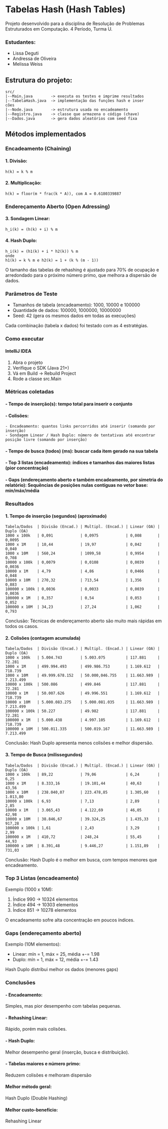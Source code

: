 # Tabelas Hash (Hash Tables)

Projeto desenvolvido para a disciplina de Resolução de Problemas Estruturados em Computação. 4 Período, Turma U.

### Estudantes:
- Lissa Deguti
- Andressa de Oliveira
- Melissa Weiss

## Estrutura do projeto:
```
src/
|--Main.java        -> executa os testes e imprime resultados
|--TabelaHash.java  -> implementação das funções hash e inser
cões
|--Node.java        -> estrutura usada no encadeamento
|--Registro.java    -> classe que armazena o código (chave)
|--Dados.java       -> gera dados aleatórios com seed fixa
```

## Métodos implementados
### Encadeamento (Chaining)
#### 1. Divisão:
```
h(k) = k % m
```
#### 2. Multiplicação:
```
h(k) = floor(m * frac(k * A)), com A = 0.6180339887
```
### Endereçamento Aberto (Open Adressing)
#### 3. Sondagem Linear:
```
h_i(k) = (h(k) + i) % m
```
#### 4. Hash Duplo:
```
h_i(k) = (h1(k) + i * h2(k)) % m
onde
h1(k) = k % m e h2(k) = 1 + (k % (m - 1))
```
O tamanho das tabelas de rehashing é ajustado para 70% de ocupação e arredondado para o próximo número primo, que melhora a dispersão de dados.

### Parâmetros de Teste
- Tamanhos de tabela (encadeamento): 1000, 10000 e 100000
- Quantidade de dados: 100000, 1000000, 10000000
- Seed: 42 (gera os mesmos dados em todas as execuções)

Cada combinação (tabela x dados) foi testado com as 4 estratégias.

### Como executar
#### IntelliJ IDEA
1. Abra o projeto
2. Verifique o SDK (Java 21+)
3. Vá em Build -> Rebuild Project
4. Rode a classe src.Main

### Métricas coletadas
#### - Tempo de inserção(s): tempo total para inserir o conjunto
#### - Colisões:
    - Encadeamento: quantos links percorridos até inserir (somando por inserção) 
    - Sondagem Linear / Hash Duplo: número de tentativas até encontrar posição livre (somando por inserção)
#### - Tempo de busca (todos) (ms): buscar cada item gerado na sua tabela
#### - Top 3 listas (encadeamento): índices e tamanhos das maiores listas (pior concentração)
#### - Gaps (endereçamento aberto e também encadeamento, por simetria do relatório): Sequências de posições nulas contíguas no vetor base: min/máx/média

### Resultados
#### 1. Tempo de inserção (segundos) (aproximado)
```
Tabela/Dados  | Divisão (Encad.) | Multipl. (Encad.) | Linear (OA) | Duplo (OA)
1000 x 100k   | 0,091            | 0,0975            | 0,008       | 0,0095
1000 x 1M     | 10,44            | 19,97             | 0,042       | 0,040
1000 x 10M    | 560,24           | 1099,58           | 0,9954      | 0,708
10000 x 100k  | 0,0079           | 0,0108            | 0,0039      | 0,0036
10000 x 1M    | 4,79             | 4,86              | 0,0466      | 0,048
10000 x 10M   | 270,32           | 713,54            | 1,356       | 0,883
100000 x 100k | 0,0036           | 0,0033            | 0,0039      | 0,0036
100000 x 1M   | 0,357            | 0,54              | 0,053       | 0,052
100000 x 10M  | 34,23            | 27,24             | 1,062       | 0,793
```
Conclusão: Técnicas de endereçamento aberto são muito mais rápidas em todos os casos.

#### 2. Colisões (contagem acumulada)
```
Tabela/Dados  | Divisão (Encad.) | Multipl. (Encad.) | Linear (OA) | Duplo (OA)
1000 x 100k   | 5.004.743        | 5.003.075         | 117.881     | 72.281
1000 x 1M     | 499.994.493      | 499.986.753       | 1.169.612   | 718.739
1000 x 10M    | 49.999.678.152   | 50.000,046.755    | 11.663.989  | 7.213.499
10000 x 100k  | 500.086          | 499.846           | 117.881     | 72.281
10000 x 1M    | 50.007.626       | 49.996.551        | 1.169.612   | 718.739
10000 x 10M   | 5.000.083.275    | 5.000.081.035     | 11.663.989  | 7.213.499
100000 x 100k | 50.227           | 49.982            | 117.881     | 72.281
100000 x 1M   | 5.000.438        | 4.997.105         | 1.169.612   | 718.739
100000 x 10M  | 500.011.335      | 500.019.167       | 11.663.989  | 7.213.499
```
Conclusão: Hash Duplo apresenta menos colisões e melhor dispersão.

#### 3. Tempo de Busca (milissegundos)
```
Tabela/Dados  | Divisão (Encad.) | Multipl. (Encad.) | Linear (OA) | Duplo (OA)
1000 x 100k   | 89,22            | 79,06             | 6,24        | 6,25
1000 x 1M     | 8.333,16         | 19.101,44         | 40,63       | 43,56
1000 x 10M    | 238.040,07       | 223.478,85        | 1.305,60    | 1.013,80
10000 x 100k  | 6,93             | 7,13              | 2,89        | 2,85
10000 x 1M    | 3.065,43         | 4.122,69          | 46,05       | 42,98
10000 x 10M   | 38.846,67        | 39.324,25         | 1.435,33    | 917,28
100000 x 100k | 1,61             | 2,43              | 3,29        | 2,99
100000 x 1M   | 410,72           | 248,24            | 55,45       | 44,93
100000 x 10M  | 8.391,48         | 9.446,27          | 1.151,89    | 731,03
```
Conclusão: Hash Duplo é o melhor em busca, com tempos menores que encadeamento.

### Top 3 Listas (encadeamento)
Exemplo (1000 x 10M):
1. Índice 990 -> 10324 elementos
2. Índice 494 -> 10303 elementos
3. Índice 851 -> 10278 elementos

O encadeamento sofre alta concentração em poucos índices.

### Gaps (endereçamento aberto)
Exemplo (10M elementos):
- Linear: mín = 1, máx = 25, média +-= 1.98
- Duplo: mín = 1, máx = 12, média +-= 1.43

Hash Duplo distribui melhor os dados (menores gaps)

### Conclusões
#### - Encadeamento:
Simples, mas pior desempenho com tabelas pequenas.
#### - Rehashing Linear:
Rápido, porém mais colisões.
#### - Hash Duplo:
Melhor desempenho geral (inserção, busca e distribuição).
#### - Tabelas maiores e número primo:
Reduzem colisões e melhoram dispersão

#### Melhor método geral:
Hash Duplo (Double Hashing)
#### Melhor custo-benefício:
Rehashing Linear
